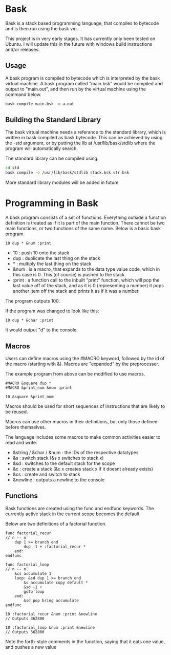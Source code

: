 # Bask

Bask is a stack based programming language, that compiles to bytecode and is then run using the bask vm. 

This project is in very early stages. It has currently only been tested on Ubuntu. I will update this in the future with windows build instructions and/or releases.

## Usage

A bask program is compiled to bytecode which is interpreted by the bask virtual machine. A bask program called "main.bsk" would be compiled and output to "main.out", and then run by the virtual machine using the command below. 

```bash
bask compile main.bsk -o a.out
```

## Building the Standard Library
The bask virtual machine needs a referance to the standard library, which is written in bask compiled as bask bytecode. This can be achieved by using the -std argument, or by putting the lib at /usr/lib/bask/stdlib where the program will automatically search.

The standard library can be compiled using:
```bash
cd std
bask compile -o /usr/lib/bask/stdlib stack.bsk str.bsk
```

More standard library modules will be added in future

# Programming in Bask

A bask program consists of a set of functions. Everything outside a function definition is treated as if it is part of the main function. There cannot be two main functions, or two functions of the same name. Below is a basic bask program.

```
10 dup * &num :print 
```
- 10 : push 10 onto the stack
- dup : duplicate the last thing on the stack
- \* : multiply the last thing on the stack
- &num : is a macro, that expands to the data type value code, which in this case is 0. This (of course) is pushed to the stack.
- :print : a function call to the inbuilt "print" function, which will pop the last value off of the stack, and as it is 0 (representing a number) it pops another item off the stack and prints it as if it was a number.

The program outputs 100. 

If the program was changed to look like this:
```
10 dup * &char :print
```
It would output "d" to the console.


## Macros
Users can define macros using the #MACRO keyword, followed by the id of the macro (starting with &). Macros are "expanded" by the preprocesser. 

The example program from above can be modified to use macros.
```
#MACRO &square dup *
#MACRO &print_num &num :print 

10 &square &print_num
```
Macros should be used for short sequences of instructions that are likely to be reused.

Macros can use other macros in their definitions, but only those defined before themselves.

The language includes some macros to make common activities easier to read and write:
- &string / &char / &num : the IDs of the respective datatypes
- &s : switch stack (&s x switches to stack x)
- &sd : switches to the default stack for the scope
- &c : create a stack (&c x creates stack x if it doesnt already exists)
- &cs : create and switch to stack
- &newline : outputs a newline to the console

## Functions
Bask functions are created using the func and endfunc keywords. The currently active stack in the current scope becomes the default. 

Below are two definitions of a factorial function.

```
func factorial_recur
// n -- n`
    dup 1 >= branch end
        dup -1 + :factorial_recur *
    end:
endfunc

func factorial_loop
// n -- n`
    &cs accumulate 1
    loop: &sd dup 1 >= branch end 
        &s accumulate copy default *
        &sd -1 +
        goto loop
    end:
        &sd pop bring accumulate
endfunc

10 :factorial_recur &num :print &newline
// Outputs 362800

10 :factorial_loop &num :print &newline
// Outputs 362800
```

Note the forth-style comments in the function, saying that it eats one value, and pushes a new value